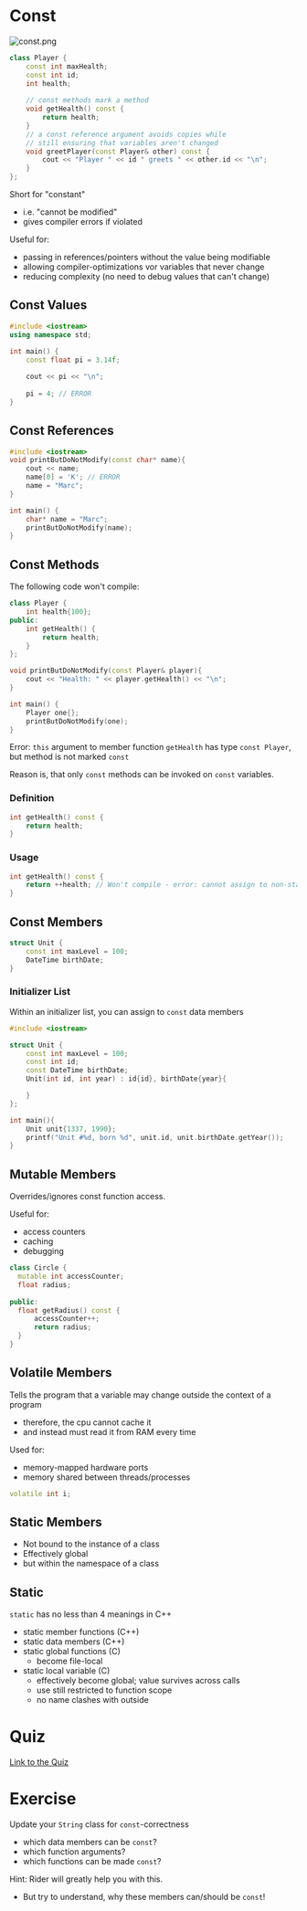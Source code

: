 # Const

![const.png](const.png)

```c++
class Player {
    const int maxHealth;
    const int id;
    int health;
    
    // const methods mark a method 
    void getHealth() const {
        return health;
    }
    // a const reference argument avoids copies while
    // still ensuring that variables aren't changed
    void greetPlayer(const Player& other) const {
        cout << "Player " << id " greets " << other.id << "\n";
    }
};
```

Short for "constant"
- i.e. "cannot be modified"
- gives compiler errors if violated

Useful for:
- passing in references/pointers without the value being modifiable
- allowing compiler-optimizations vor variables that never change
- reducing complexity (no need to debug values that can't change)

## Const Values

```c++
#include <iostream>
using namespace std;

int main() {
	const float pi = 3.14f;
	
	cout << pi << "\n";
	
	pi = 4; // ERROR
}
```

## Const References

```c++
#include <iostream>
void printButDoNotModify(const char* name){
	cout << name;
	name[0] = 'K'; // ERROR
	name = "Marc";
}

int main() {
	char* name = "Marc";
	printButDoNotModify(name);
}
```

## Const Methods

The following code won't compile:

```c++
class Player {
	int health{100};
public:
	int getHealth() {
		return health;
	}
};

void printButDoNotModify(const Player& player){
    cout << "Health: " << player.getHealth() << "\n";
}

int main() {
	Player one{};
	printButDoNotModify(one);
}
```

Error: `this` argument to member function `getHealth` has type `const Player`, but method is not marked `const`

Reason is, that only `const` methods can be invoked on `const` variables.

### Definition

```c++
int getHealth() const {
	return health;
}
```

### Usage

```c++
int getHealth() const {
	return ++health; // Won't compile - error: cannot assign to non-static data member within const member function 'getYear'
}
```

## Const Members

```c++
struct Unit {
	const int maxLevel = 100;
	DateTime birthDate;
}
```

### Initializer List
Within an initializer list, you can assign to `const` data members
```c++
#include <iostream>

struct Unit {
	const int maxLevel = 100;
	const int id;
	const DateTime birthDate;
	Unit(int id, int year) : id{id}, birthDate{year}{

	}
};

int main(){
	Unit unit{1337, 1990};
	printf("Unit #%d, born %d", unit.id, unit.birthDate.getYear());
}
```

## Mutable Members
Overrides/ignores const function access. 

Useful for:
- access counters
- caching
- debugging

```c++
class Circle {
  mutable int accessCounter;
  float radius;
  
public:
  float getRadius() const {
      accessCounter++;
      return radius;
  }
}
```

## Volatile Members
Tells the program that a variable may change outside the context of a program
- therefore, the cpu cannot cache it
- and instead must read it from RAM every time

Used for:
- memory-mapped hardware ports
- memory shared between threads/processes
```c++
volatile int i;
```

## Static Members
- Not bound to the instance of a class
- Effectively global
- but within the namespace of a class

## Static
`static` has no less than 4 meanings in C++

- static member functions (C++)
- static data members (C++)
- static global functions (C)
  - become file-local
- static local variable  (C)
  - effectively become global; value survives across calls
  - use still restricted to function scope
  - no name clashes with outside

# Quiz

[Link to the Quiz](https://forms.gle/o3aDbsFnM8tNoygs5)

# Exercise
Update your `String` class for `const`-correctness
- which data members can be `const`?
- which function arguments?
- which functions can be made `const`?

Hint: Rider will greatly help you with this.
- But try to understand, why these members can/should be `const`!